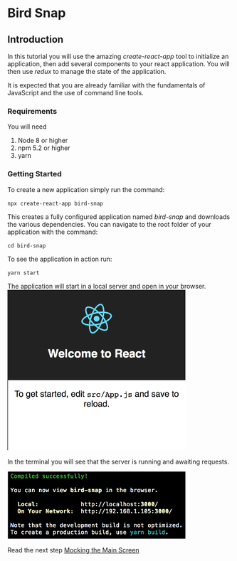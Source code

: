 # Bird Snap

## Introduction

In this tutorial you will use the amazing *create-react-app* tool to initialize an application,
then add several components to your react application. You will then use *redux* to 
manage the state of the application.

It is expected that you are already familiar with the fundamentals of JavaScript and the use
of command line tools.

### Requirements
You will need
1. Node 8 or higher
2. npm 5.2 or higher
3. yarn

### Getting Started
To create a new application simply run the command:

```npm
npx create-react-app bird-snap
```

This creates a fully configured application named *bird-snap* and downloads the various dependencies.
You can navigate to the root folder of your application with the command:

```npm
cd bird-snap
```

To see the application in action run:

```npm
yarn start
```

The application will start in a local server and open in your browser.
![The default app screen](images/intro_01.png)

In the terminal you will see that the server is running and awaiting requests.

![The server running in the terminal](images/intro_02.png)

Read the next step [Mocking the Main Screen](mock_main_screen.md)
